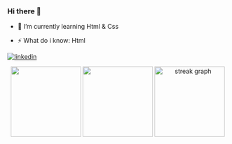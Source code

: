 ### Hi there 👋
- 🌱 I’m currently learning Html & Css
<!-- - 📫 How to reach me:linkedin.com/in/yusuf-emre-k-150658145/ -->
- ⚡ What do i know: Html


[![linkedin](https://img.shields.io/badge/Linkedin-000000?style=for-the-badge&logo=Linkedin&logoColor=white)](https://www.linkedin.com/in/yusuf-emre-k-150658145/)

<div align="center">
  <img src="https://github-readme-stats.vercel.app/api?username=helloimzeus&theme=dracula&show_icons=true&count_private=true&hide_border=true"  height="160" />  
<img src="https://github-readme-stats.vercel.app/api/top-langs/?username=helloimzeus&theme=dracula&hide_border=true&layout=compact"  height="160"  />
  <img src="https://streak-stats.demolab.com?user=helloimzeus&locale=en&mode=daily&theme=dracula&hide_border=true&border_radius=5" height="160" alt="streak graph"  />
</div>
